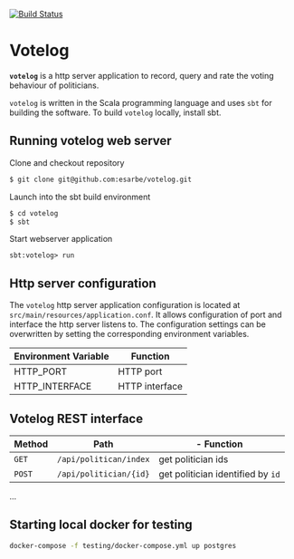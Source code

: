 [![Build Status](https://travis-ci.com/esarbe/votelog.svg?token=p1fS6synApAkBBqLu9y3&branch=master)](https://travis-ci.com/esarbe/votelog)

# Votelog


**`votelog`** is a http server application to record, query and rate the voting behaviour of politicians. 

`votelog` is written in the Scala programming language and uses `sbt` for building the software. To 
build `votelog` locally, install sbt.

## Running votelog web server

Clone and checkout repository

```bash
$ git clone git@github.com:esarbe/votelog.git
```
Launch into the sbt build environment

```bash
$ cd votelog
$ sbt
```

Start webserver application
```sbtshell
sbt:votelog> run
```
## Http server configuration
The `votelog` http server application configuration is located at `src/main/resources/application.conf`. It
allows configuration of port and interface the http server listens to. The configuration settings can be
overwritten by setting the corresponding environment variables.

| Environment Variable |  Function|
|   --                 |   -- |
| HTTP_PORT | HTTP port |
| HTTP_INTERFACE | HTTP interface |

## Votelog REST interface
| Method | Path |- Function |
|  --    | --   | -- |
|`GET` | `/api/politican/index` | get politician ids |
| `POST` | `/api/politician/{id}` | get politician identified by `id`
...

## Starting local docker for testing
```bash
docker-compose -f testing/docker-compose.yml up postgres

```
